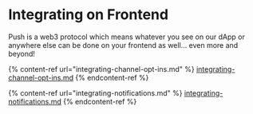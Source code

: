# Integrating on Frontend

Push is a web3 protocol which means whatever you see on our dApp or anywhere else can be done on your frontend as well... even more and beyond!

{% content-ref url="integrating-channel-opt-ins.md" %}
[integrating-channel-opt-ins.md](integrating-channel-opt-ins.md)
{% endcontent-ref %}

{% content-ref url="integrating-notifications.md" %}
[integrating-notifications.md](integrating-notifications.md)
{% endcontent-ref %}
